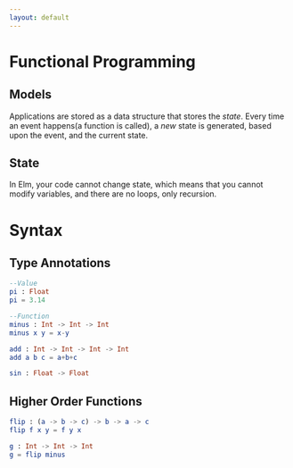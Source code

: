 ```yaml
---
layout: default
---
```

# Functional Programming

## Models
Applications are stored as a data structure that stores the *state*.
Every time an event happens(a function is called), a *new* state is generated,
based upon the event, and the current state.

## State
In Elm, your code cannot change state, which means that you cannot modify
variables, and there are no loops, only recursion.


# Syntax

## Type Annotations
```elm
--Value
pi : Float
pi = 3.14

--Function
minus : Int -> Int -> Int
minus x y = x-y

add : Int -> Int -> Int -> Int
add a b c = a+b+c

sin : Float -> Float

```

## Higher Order Functions
```elm
flip : (a -> b -> c) -> b -> a -> c
flip f x y = f y x

g : Int -> Int -> Int
g = flip minus
```
